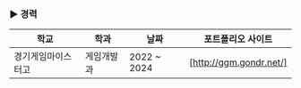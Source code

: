 ### ▶ 경력
| 학교 | 학과 | 날짜 | 포트폴리오 사이트 |
| ------ | ------ | ------ | ------ |
| 경기게임마이스터고 | 게임개발과 | 2022 ~ 2024 | [http://ggm.gondr.net/] |
<!--
ㅇㅇㅇ
<!--

**Kimjunho06/Kimjunho06** is a ✨ _special_ ✨ repository because its `README.md` (this file) appears on your GitHub profile.

Here are some ideas to get you started:

- 🔭 I’m currently working on ...


- 🌱 I’m currently learning ...
- 👯 I’m looking to collaborate on ...
- 🤔 I’m looking for help with ...
- 💬 Ask me about ...
- 📫 How to reach me: ...
- 😄 Pronouns: ...
- ⚡ Fun fact: ...
-->

